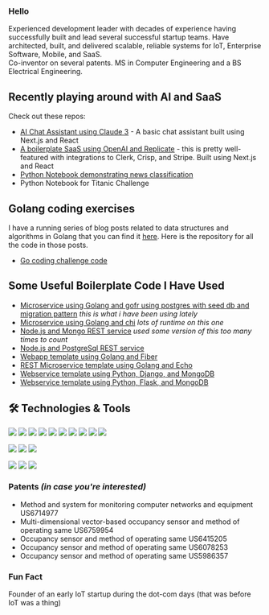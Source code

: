 ### Hello

Experienced development leader with decades of experience having successfully built and lead several successful startup teams. 
Have architected, built, and delivered scalable, reliable systems for IoT, Enterprise Software, Mobile, and SaaS.  
Co-inventor on several patents. MS in Computer Engineering and a BS Electrical Engineering.

## Recently playing around with AI and SaaS 

Check out these repos:
- [AI Chat Assistant using Claude 3](https://github.com/johnscode/claudius-saas) - A basic chat assistant built using Next.js and React
- [A boilerplate SaaS using OpenAI and Replicate](https://github.com/johnscode/next14-ai-saas) - this is pretty well-featured with integrations to Clerk, Crisp, and Stripe. Built  using Next.js and React
- [Python Notebook demonstrating news classification](https://github.com/johnscode/py-news-classification)
- Python Notebook for Titanic Challenge

## Golang coding exercises
I have a running series of blog posts related to data structures and algorithms in Golang that you can find it [here](https://dev.to/johnscode/series/27729). Here is the repository for all the code in those posts.
- [Go coding challenge code](https://github.com/johnscode/gocodingchallenges)

## Some Useful Boilerplate Code I Have Used
- [Microservice using Golang and gofr using postgres with seed db and migration pattern](https://github.com/johnscode/go-gofr-template) *this is what i have been using lately*
- [Microservice using Golang and chi](https://github.com/johnscode/go-chi-microservice-template) *lots of runtime on this one*
- [Node.js and Mongo REST service](https://github.com/johnscode/node-mongo-template) *used some version of this too many times to count*
- [Node.js and PostgreSql REST service](https://github.com/johnscode/node-postgres-template) 
- [Webapp template using Golang and Fiber](https://github.com/johnscode/go-fiber-template)
- [REST Microservice template using Golang and Echo](https://github.com/johnscode/go-echo-template)
- [Webservice template using Python, Django, and MongoDB](https://github.com/johnscode/py-django-mongo)
- [Webservice template using Python, Flask, and MongoDB](https://github.com/johnscode/py-flask-mongo) 

## 🛠️ Technologies & Tools
![](https://img.shields.io/badge/Code-Golang-informational?style=flat&color=informational&logo=go)
![](https://img.shields.io/badge/Code-Ruby-informational?style=flat&color=informational&logo=ruby)
![](https://img.shields.io/badge/Code-Node-informational?style=flat&color=informational&logo=node.js)
![](https://img.shields.io/badge/Code-Python-informational?style=flat&color=informational&logo=python)
![](https://img.shields.io/badge/Code-Express-blue?style=flat&logo=express)
![](https://img.shields.io/badge/Code-React-informational?style=flat&color=informational&logo=react)
![](https://img.shields.io/badge/Code-TypeScript-informational?style=flat&color=informational&logo=typescript)
![](https://img.shields.io/badge/Code-Swift-informational?style=flat&color=orange&logo=swift)
![](https://img.shields.io/badge/Code-ObjectiveC-informational?style=flat&color=orange&logo=objectivec)
![](https://img.shields.io/badge/Code-Java-informational?style=flat&color=orange&logo=java)

![](https://img.shields.io/badge/Tool-MongoDB-informational?style=flat&color=warning&logo=mongodb)
![](https://img.shields.io/badge/Tool-MySQL-informational?style=flat&color=warning&logo=mysql)
![](https://img.shields.io/badge/Tool-PostGres-informational?style=flat&color=warning&logo=postgres)

![](https://img.shields.io/badge/Tool-Jira-blue?style=flat&color=warning&logo=jira)
![](https://img.shields.io/badge/Tool-AWS-informational?style=flat&color=warning&logo=amazon)
![](https://img.shields.io/badge/Tool-Git-informational?style=flat&color=warning&logo=git)

### Patents _(in case you're interested)_
- Method and system for monitoring computer networks and equipment US6714977
- Multi-dimensional vector-based occupancy sensor and method of operating same US6759954
- Occupancy sensor and method of operating same US6415205
- Occupancy sensor and method of operating same US6078253
- Occupancy sensor and method of operating same US5986357

### Fun Fact
Founder of an early IoT startup during the dot-com days (that was before IoT was a thing)

